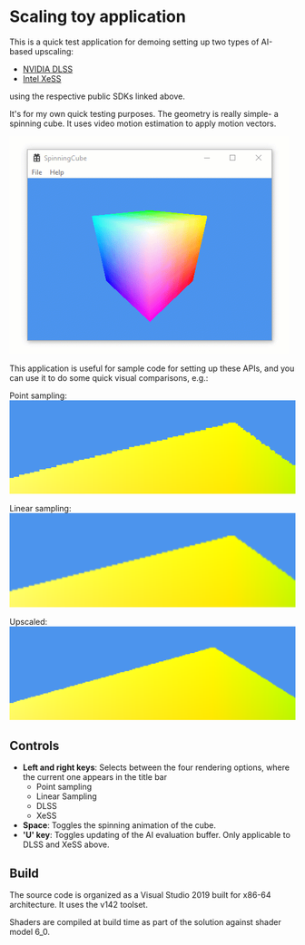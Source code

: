 # Scaling toy application

This is a quick test application for demoing setting up two types of AI-based upscaling:
* [NVIDIA DLSS](https://developer.nvidia.com/rtx/dlss/get-started)
* [Intel XeSS](https://github.com/intel/xess/releases/tag/v1.1.0)

using the respective public SDKs linked above.

It's for my own quick testing purposes. The geometry is really simple- a spinning cube. It uses video motion estimation to apply motion vectors.

![Example image](https://raw.githubusercontent.com/clandrew/spinningcube12/master/Images/Image.gif "Example image.")

This application is useful for sample code for setting up these APIs, and you can use it to do some quick visual comparisons, e.g.:

Point sampling:
![Example image](https://raw.githubusercontent.com/clandrew/scaling/main/Images/Point.png "Example image.")

Linear sampling:
![Example image](https://raw.githubusercontent.com/clandrew/scaling/main/Images/Linear.png "Example image.")

Upscaled:
![Example image](https://raw.githubusercontent.com/clandrew/scaling/main/Images/Upscaled.png "Example image.")

## Controls

* **Left and right keys**: Selects between the four rendering options, where the current one appears in the title bar
  * Point sampling
  * Linear Sampling
  * DLSS
  * XeSS
* **Space**: Toggles the spinning animation of the cube.
* **'U' key**: Toggles updating of the AI evaluation buffer. Only applicable to DLSS and XeSS above. 

## Build
The source code is organized as a Visual Studio 2019 built for x86-64 architecture. It uses the v142 toolset.

Shaders are compiled at build time as part of the solution against shader model 6_0. 
